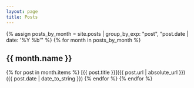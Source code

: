 ```yaml
---
layout: page
title: Posts
---
```


{% assign posts_by_month = site.posts | group_by_exp: "post", "post.date | date: '%Y %b'" %}
{% for month in posts_by_month %}
## {{ month.name }}
{% for post in month.items %}
[{{ post.title }}]({{ post.url | absolute_url }}) ({{ post.date | date_to_string }})
{% endfor %}
{% endfor %}
